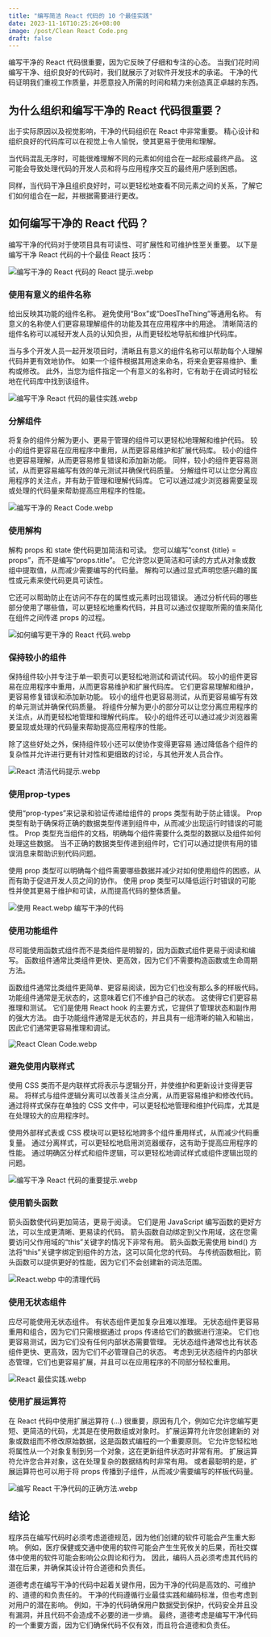 ```yaml
---
title: "编写简洁 React 代码的 10 个最佳实践"
date: 2023-11-16T10:25:26+08:00
image: /post/Clean React Code.png
draft: false
---
```

编写干净的 React 代码很重要，因为它反映了仔细和专注的心态。 当我们花时间编写干净、组织良好的代码时，我们就展示了对软件开发技术的承诺。 干净的代码证明我们重视工作质量，并愿意投入所需的时间和精力来创造真正卓越的东西。


## 为什么组织和编写干净的 React 代码很重要？
出于实际原因以及视觉影响，干净的代码组织在 React 中非常重要。 精心设计和组织良好的代码库可以在视觉上令人愉悦，使其更易于使用和理解。

当代码混乱无序时，可能很难理解不同的元素如何组合在一起形成最终产品。 这可能会导致处理代码的开发人员和将与应用程序交互的最终用户感到困惑。

同样，当代码干净且组织良好时，可以更轻松地查看不同元素之间的关系，了解它们如何组合在一起，并根据需要进行更改。

## 如何编写干净的 React 代码？
编写干净的代码对于使项目具有可读性、可扩展性和可维护性至关重要。 以下是编写干净 React 代码的十个最佳 React 技巧：


![编写干净的 React 代码的 React 提示.webp](https://d2mk45aasx86xg.cloudfront.net/React_Tips_for_writing_clean_react_code_e90add0bfe.webp)
### 使用有意义的组件名称
给出反映其功能的组件名称。 避免使用“Box”或“DoesTheThing”等通用名称。 有意义的名称使人们更容易理解组件的功能及其在应用程序中的用途。 清晰简洁的组件名称可以减轻开发人员的认知负担，从而更轻松地导航和维护代码库。

当与多个开发人员一起开发项目时，清晰且有意义的组件名称可以帮助每个人理解代码并更有效地协作。 如果一个组件根据其用途来命名，将来会更容易维护、重构或修改。 此外，当您为组件指定一个有意义的名称时，它有助于在调试时轻松地在代码库中找到该组件。

![编写干净 React 代码的最佳实践.webp](https://d2mk45aasx86xg.cloudfront.net/Best_Practices_for_Writing_Clean_React_Code_4daf1834e8.webp)


### 分解组件
将复杂的组件分解为更小、更易于管理的组件可以更轻松地理解和维护代码。 较小的组件更容易在应用程序中重用，从而更容易维护和扩展代码库。 较小的组件也更容易理解，从而更容易修复错误和添加新功能。 同样，较小的组件更容易测试，从而更容易编写有效的单元测试并确保代码质量。 分解组件可以让您分离应用程序的关注点，并有助于管理和理解代码库。 它可以通过减少浏览器需要呈现或处理的代码量来帮助提高应用程序的性能。

![编写干净的 React Code.webp](https://d2mk45aasx86xg.cloudfront.net/writing_clean_React_Code_d6e3f477ab.webp)


### 使用解构
解构 props 和 state 使代码更加简洁和可读。 您可以编写“const {title} = props”，而不是编写“props.title”。 它允许您以更简洁和可读的方式从对象或数组中提取值，从而减少需要编写的代码量。 解构可以通过显式声明您感兴趣的属性或元素来使代码更具可读性。

它还可以帮助防止在访问不存在的属性或元素时出现错误。 通过分析代码的哪些部分使用了哪些值，可以更轻松地重构代码，并且可以通过仅提取所需的值来简化在组件之间传递 props 的过程。

![如何编写更干净的 React 代码.webp](https://d2mk45aasx86xg.cloudfront.net/How_to_Write_Cleaner_React_Code_ae3e652825.webp)

### 保持较小的组件
保持组件较小并专注于单一职责可以更轻松地测试和调试代码。 较小的组件更容易在应用程序中重用，从而更容易维护和扩展代码库。 它们更容易理解和维护，更容易修复错误和添加新功能。 较小的组件也更容易测试，从而更容易编写有效的单元测试并确保代码质量。 将组件分解为更小的部分可以让您分离应用程序的关注点，从而更轻松地管理和理解代码库。 较小的组件还可以通过减少浏览器需要呈现或处理的代码量来帮助提高应用程序的性能。

除了这些好处之外，保持组件较小还可以使协作变得更容易
通过降低各个组件的复杂性并允许进行更有针对性和更细致的讨论，与其他开发人员合作。

![React 清洁代码提示.webp](https://d2mk45aasx86xg.cloudfront.net/React_Clean_Code_Tips_ef12deed11.webp)

### 使用prop-types
使用“prop-types”来记录和验证传递给组件的 props 类型有助于防止错误。 Prop 类型有助于确保将正确的数据类型传递到组件中，从而减少出现运行时错误的可能性。 Prop 类型充当组件的文档，明确每个组件需要什么类型的数据以及组件如何处理这些数据。 当不正确的数据类型传递到组件时，它们可以通过提供有用的错误消息来帮助识别代码问题。

使用 prop 类型可以明确每个组件需要哪些数据并减少对如何使用组件的困惑，从而有助于促进开发人员之间的协作。 使用 prop 类型可以降低运行时错误的可能性并使其更易于维护和可读，从而提高代码的整体质量。

![使用 React.webp 编写干净的代码](https://d2mk45aasx86xg.cloudfront.net/Writing_Clean_Code_with_React_dd7ff8b5c3.webp)

### 使用功能组件
尽可能使用函数式组件而不是类组件是明智的，因为函数式组件更易于阅读和编写。 函数组件通常比类组件更快、更高效，因为它们不需要构造函数或生命周期方法。

函数组件通常比类组件更简单、更容易阅读，因为它们也没有那么多的样板代码。 功能组件通常是无状态的，这意味着它们不维护自己的状态。 这使得它们更容易推理和测试。 它们是使用 React hook 的主要方式，它提供了管理状态和副作用的强大方法。 由于功能组件通常是无状态的，并且具有一组清晰的输入和输出，因此它们通常更容易推理和调试。

![React Clean Code.webp](https://d2mk45aasx86xg.cloudfront.net/React_Clean_Code_d00554a928.webp)

### 避免使用内联样式
使用 CSS 类而不是内联样式将表示与逻辑分开，并使维护和更新设计变得更容易。 将样式与组件逻辑分离可以改善关注点分离，从而更容易维护和修改代码。 通过将样式保存在单独的 CSS 文件中，可以更轻松地管理和维护代码库，尤其是在处理较大的应用程序时。

使用外部样式表或 CSS 模块可以更轻松地跨多个组件重用样式，从而减少代码重复量。 通过分离样式，可以更轻松地启用浏览器缓存，这有助于提高应用程序的性能。 通过明确区分样式和组件逻辑，可以更轻松地调试样式或组件逻辑出现的问题。

![编写干净 React 代码的重要提示.webp](https://d2mk45aasx86xg.cloudfront.net/Important_Tips_to_Write_Clean_React_Code_15fe1ae4b6.webp)

### 使用箭头函数
箭头函数使代码更加简洁，更易于阅读。 它们是用 JavaScript 编写函数的更好方法，可以生成更清晰、更易读的代码。 箭头函数自动绑定到父作用域，这在您需要访问父作用域的“this”关键字的情况下非常有用。 箭头函数无需使用 bind() 方法将“this”关键字绑定到组件的方法，这可以简化您的代码。 与传统函数相比，箭头函数可以提供更好的性能，因为它们不会创建新的词法范围。

![React.webp 中的清理代码](https://d2mk45aasx86xg.cloudfront.net/Clean_Code_in_React_e546322925.webp)

### 使用无状态组件
应尽可能使用无状态组件。 有状态组件更加复杂且难以推理。 无状态组件更容易重用和组合，因为它们只需根据通过 props 传递给它们的数据进行渲染。 它们也更容易测试，因为它们没有任何内部状态需要管理。 无状态组件通常也比有状态组件更快、更高效，因为它们不必管理自己的状态。 考虑到无状态组件的内部状态管理，它们也更容易扩展，并且可以在应用程序的不同部分轻松重用。

![React 最佳实践.webp](https://d2mk45aasx86xg.cloudfront.net/React_Best_Practices_0c433f936a.webp)

### 使用扩展运算符
在 React 代码中使用扩展运算符 (...) 很重要，原因有几个，例如它允许您编写更短、更简洁的代码，尤其是在使用数组或对象时。 扩展运算符允许您创建新的
对象或数组而不修改原始数据，这是函数式编程的一个重要原则。 它允许您轻松地将属性从一个对象复制到另一个对象，这在更新组件状态时非常有用。 扩展运算符允许您合并对象，这在处理复杂的数据结构时非常有用。 或者最聪明的是，扩展运算符也可以用于将 props 传播到子组件，从而减少需要编写的样板代码量。

![编写 React 干净代码的正确方法.webp](https://d2mk45aasx86xg.cloudfront.net/Right_Way_to_Write_React_clean_code_e5f46fe26b.webp)

## 结论
程序员在编写代码时必须考虑道德规范，因为他们创建的软件可能会产生重大影响。 例如，医疗保健或交通中使用的软件可能会产生生死攸关的后果，而社交媒体中使用的软件可能会影响公众舆论和行为。 因此，编码人员必须考虑其代码的潜在后果，并确保其设计符合道德和负责任。

道德考虑在编写干净的代码中起着关键作用，因为干净的代码是高效的、可维护的、道德的和负责任的。 干净的代码遵循行业最佳实践和编码标准，但也考虑到对用户的潜在影响。 例如，干净的代码确保用户数据受到保护，代码安全并且没有漏洞，并且代码不会造成不必要的进一步熵。 最终，道德考虑是编写干净代码的一个重要方面，因为它们确保代码不仅有效，而且符合道德和负责任。